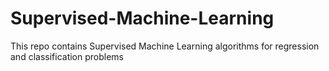 # Supervised-Machine-Learning
This repo contains Supervised Machine Learning algorithms for regression and classification problems
